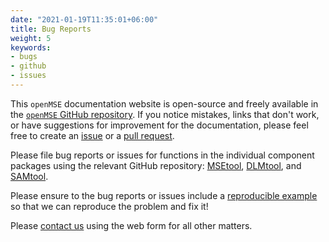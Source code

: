 ```yaml
---
date: "2021-01-19T11:35:01+06:00"
title: Bug Reports
weight: 5
keywords: 
- bugs
- github
- issues
---
```


This `openMSE` documentation website is open-source and freely available in the [`openMSE` GitHub repository](https://github.com/Blue-Matter/openMSE). If you notice mistakes, links that don't work, or have suggestions for improvement for the documentation, please feel free to create an [issue](https://github.com/Blue-Matter/openMSE/issues) or a [pull request](https://github.com/Blue-Matter/openMSE/pulls).

Please file bug reports or issues for functions in the individual component packages using the relevant GitHub repository: [MSEtool](https://github.com/Blue-Matter/MSEtool/issues), [DLMtool](https://github.com/Blue-Matter/DLMtool/issues), and [SAMtool](https://github.com/Blue-Matter/SAMtool/issues). 

Please ensure to the bug reports or issues include a [reproducible example](https://gist.github.com/hadley/270442) so that we can reproduce the problem and fix it!

Please [contact us](/contact) using the web form for all other matters. 
